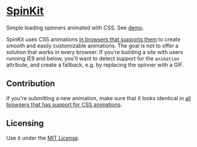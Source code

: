 [SpinKit](http://tobiasahlin.com/spinkit/)
============

Simple loading spinners animated with CSS. See [demo](http://tobiasahlin.com/spinkit/).

SpinKit uses CSS animations [in browsers that supports them](http://caniuse.com/css-animation) to create smooth and easily customizable animations. The goal is not to offer a solution that works in every browser. If you're building a site with users running IE9 and below, you'll want to detect support for the `animation` attribute, and create a fallback, e.g. by replacing the spinner with a GIF.

## Contribution

If you're submitting a new animation, make sure that it looks identical in [all browsers that has support for CSS animations](http://caniuse.com/css-animation).

## Licensing

Use it under the [MIT License](/LICENSE).
